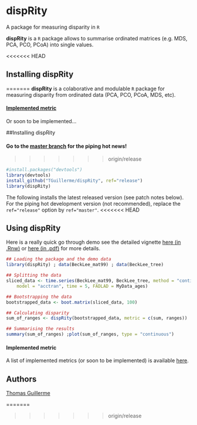 # dispRity
A package for measuring disparity in `R`

**dispRity** is a `R` package allows to summarise ordinated matrices (e.g. MDS, PCA, PCO, PCoA) into single values.

<<<<<<< HEAD
## Installing dispRity
=======
**dispRity** is a colaborative and modulable `R` package for measuring disparity from ordinated data (PCA, PCO, PCoA, MDS, etc).

#### [Implemented metric](https://github.com/TGuillerme/dispRity/blob/master/metrics.md)
Or soon to be implemented...

##Installing dispRity
#### Go to the [master branch](https://github.com/TGuillerme/dispRity) for the piping hot news!
>>>>>>> origin/release
```r
#install.packages("devtools")
library(devtools)
install_github("TGuillerme/dispRity", ref="release")
library(dispRity)
```
The following installs the latest released version (see patch notes below). For the piping hot development version (not recommended), replace the `ref="release"` option by `ref="master"`.
<<<<<<< HEAD

<!-- ##### Patch notes <!-- A patch note is usless for now
* 2015/10/01 - v0.1.0
  * first release!
  
All patch notes can be seen [here](https://github.com/TGuillerme/dispRity/blob/master/patch_notes.md).
-->
## Using dispRity
Here is a really quick go through demo see the detailed vignette [here (in .Rnw)](https://github.com/TGuillerme/dispRity/blob/master/doc/dispRity-tutorial.Rnw) or [here (in .pdf)](https://github.com/TGuillerme/dispRity/blob/master/dispRity-tutorial.0.1.0.pdf) for more details.

````r
## Loading the package and the demo data
library(dispRity) ; data(BeckLee_mat99) ; data(BeckLee_tree)

## Splitting the data
sliced_data <- time.series(BeckLee_mat99, BeckLee_tree, method = "continuous",
    model = "acctran", time = 5, FADLAD = MyData_ages)

## Bootstrapping the data
bootstrapped_data <- boot.matrix(sliced_data, 100)

## Calculating disparity
sum_of_ranges <- dispRity(bootstrapped_data, metric = c(sum, ranges))

## Summarising the results
summary(sum_of_ranges) ;plot(sum_of_ranges, type = "continuous")
````

#### Implemented metric
A list of implemented metrics (or soon to be implemented) is available [here](https://github.com/TGuillerme/dispRity/blob/master/metrics.md).


Authors
-------
[Thomas Guillerme](http://tguillerme.github.io)


<!--Citation
-------
A proper citation format will be availble soon
-->
=======
>>>>>>> origin/release
